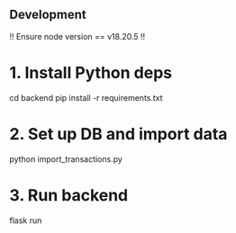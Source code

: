 ## Development

!! Ensure node version == v18.20.5 !!

# 1. Install Python deps
cd backend
pip install -r requirements.txt

# 2. Set up DB and import data
python import_transactions.py

# 3. Run backend
flask run
